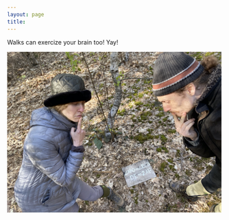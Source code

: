 ```yaml
---
layout: page
title: 
---
```


Walks can exercize your brain too!  Yay!

<a href="/assets/bluebird/2.jpg">
<img src="/assets/bluebird/2.jpg" width="500" class="centerimg"/>
</a>

